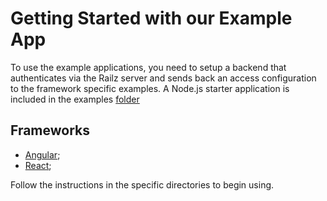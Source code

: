 # Getting Started with our Example App
To use the example applications, you need to setup a backend that authenticates via the Railz server and sends back an access configuration to the framework specific examples.
A Node.js starter application is included in the examples [folder](examples/nodejs)
## Frameworks
- [Angular](examples/angular);
- [React](examples/react-example);

Follow the instructions in the specific directories to begin using.